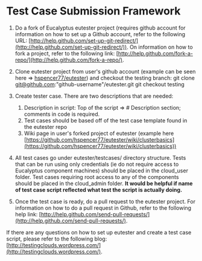 # Test Case Submission Framework

1.  Do a fork of Eucalyptus eutester project (requires github account for information on how to set up a Github account, refer to the following URL: [http://help.github.com/set-up-git-redirect/](http://help.github.com/set-up-git-redirect/)).  On information on how to fork a project, refer to the following link: [http://help.github.com/fork-a-repo/](http://help.github.com/fork-a-repo/).

2.  Clone eutester project from user's github account (example can be seen here =>  [hspencer77/eutester](https://github.com/hspencer77/eutester)) and checkout the testing branch:
	git clone git@github.com:"github-username"/eutester.git
	git checkout testing

3.  Create tester case.  There are two descriptions that are needed:
	1.  Description in script:  Top of the script => # Description section; comments in code is required.
	2.  Test cases should be based off of the test case template found in the eutester repo
	3.  Wiki page in user's forked project of eutester (example here [https://github.com/hspencer77/eutester/wiki/clusterbasics](https://github.com/hspencer77/eutester/wiki/clusterbasics))

4.  All test cases go under eutester/testcases/ directory structure. Tests that can be run using only credentials (ie do not require access to Eucalyptus component machines) should be placed in the cloud_user folder. Test cases requiring root access to any of the components should be placed in the cloud_admin folder.  **It would be helpful if name of test case script reflected what test the script is actually doing.**

5.  Once the test case is ready, do a pull request to the eutester project.  For information on how to do a pull request in Github, refer to the following help link: [http://help.github.com/send-pull-requests/](http://help.github.com/send-pull-requests/).

If there are any questions on how to set up eutester and create a test case script, please refer to the following blog:  [http://testingclouds.wordpress.com/](http://testingclouds.wordpress.com/).  